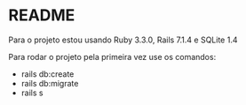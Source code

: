 # README

Para o projeto estou usando Ruby 3.3.0, Rails 7.1.4 e SQLite 1.4

Para rodar o projeto pela primeira vez use os comandos:

- rails db:create
- rails db:migrate
- rails s